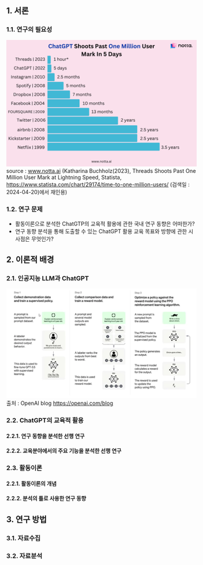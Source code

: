 ## 1. 서론
### 1.1. 연구의 필요성
![](attachments/Pasted%20image%2020240420214633.png)
source : www.notta.ai (Katharina Buchholz(2023), Threads Shoots Past One Million User Mark at Lightning Speed, Statista, https://www.statista.com/chart/29174/time-to-one-million-users/ (검색일 : 2024-04-20)에서 재인용)
### 1.2. 연구 문제
- 활동이론으로 분석한 ChatGTP의 교육적 활용에 관한 국내 연구 동향은 어떠한가?
- 연구 동향 분석을 통해 도출할 수 있는 ChatGPT 활용 교육 목표와 방향에 관한 시사점은 무엇인가?
## 2. 이론적 배경
### 2.1. 인공지능 LLM과 ChatGPT
![](attachments/Pasted%20image%2020240420212805.png)
출처 : OpenAI blog https://openai.com/blog
### 2.2. ChatGPT의 교육적 활용
#### 2.2.1. 연구 동향을 분석한 선행 연구
#### 2.2.2. 교육분야에서의 주요 기능을 분석한 선행 연구
### 2.3. 활동이론
#### 2.2.1. 활동이론의 개념
#### 2.2.2. 분석의 틀로 사용한 연구 동향
## 3. 연구 방법
### 3.1. 자료수집
### 3.2. 자료분석